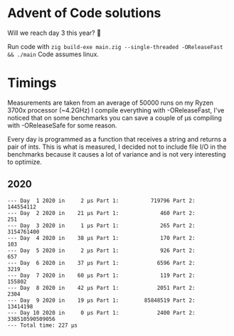 # Advent of Code solutions

Will we reach day 3 this year? :eyes:

Run code with `zig build-exe main.zig --single-threaded -OReleaseFast && ./main`
Code assumes linux.

# Timings

Measurements are taken from an average of 50000 runs on my Ryzen 3700x processor
(~4.2GHz) I compile everything with -OReleaseFast, I've noticed that on some
benchmarks you can save a couple of μs compiling with -OReleaseSafe for some reason.

Every day is programmed as a function that receives a string and returns a pair
of ints. This is what is measured, I decided not to include file I/O in the benchmarks because it causes a lot of variance and is not very interesting to optimize.

## 2020
```
--- Day  1 2020 in     2 μs Part 1:          719796 Part 2:       144554112
--- Day  2 2020 in    21 μs Part 1:             460 Part 2:             251
--- Day  3 2020 in     1 μs Part 1:             265 Part 2:      3154761400
--- Day  4 2020 in    38 μs Part 1:             170 Part 2:             103
--- Day  5 2020 in     2 μs Part 1:             926 Part 2:             657
--- Day  6 2020 in    37 μs Part 1:            6596 Part 2:            3219
--- Day  7 2020 in    60 μs Part 1:             119 Part 2:          155802
--- Day  8 2020 in    42 μs Part 1:            2051 Part 2:            2304
--- Day  9 2020 in    19 μs Part 1:        85848519 Part 2:        13414198
--- Day 10 2020 in     0 μs Part 1:            2400 Part 2: 338510590509056
--- Total time: 227 μs
```
